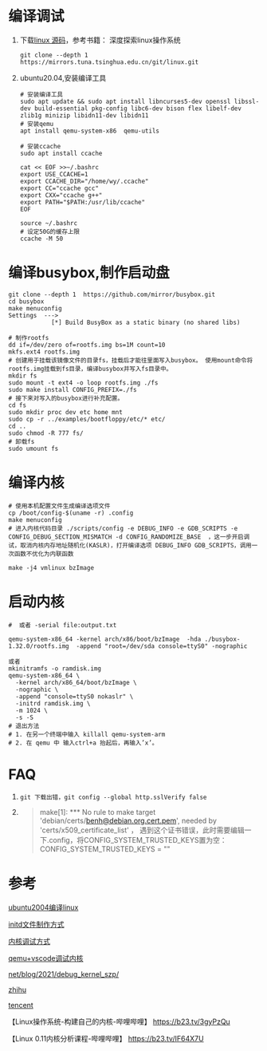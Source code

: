 # 编译调试

1. 下载[linux 源码](https://mirrors.tuna.tsinghua.edu.cn/help/linux.git/)，参考书籍： 深度探索linux操作系统

   ```shell
   git clone --depth 1 https://mirrors.tuna.tsinghua.edu.cn/git/linux.git
   ```
2. ubuntu20.04,安装编译工具

   ```shell
   # 安装编译工具
   sudo apt update && sudo apt install libncurses5-dev openssl libssl-dev build-essential pkg-config libc6-dev bison flex libelf-dev zlib1g minizip libidn11-dev libidn11
   # 安装qemu
   apt install qemu-system-x86  qemu-utils

   # 安装ccache
   sudo apt install ccache

   cat << EOF >>~/.bashrc
   export USE_CCACHE=1 
   export CCACHE_DIR="/home/wy/.ccache" 
   export CC="ccache gcc"  
   export CXX="ccache g++"  
   export PATH="$PATH:/usr/lib/ccache"
   EOF 

   source ~/.bashrc
   # 设定50G的缓存上限
   ccache -M 50
   ```

# 编译busybox,制作启动盘

```shell
git clone --depth 1  https://github.com/mirror/busybox.git 
cd busybox
make menuconfig
Settings  --->
            [*] Build BusyBox as a static binary (no shared libs) 

# 制作rootfs
dd if=/dev/zero of=rootfs.img bs=1M count=10
mkfs.ext4 rootfs.img
# 创建用于挂载该镜像文件的目录fs，挂载后才能往里面写入busybox。 使用mount命令将rootfs.img挂载到fs目录，编译busybox并写入fs目录中。
mkdir fs
sudo mount -t ext4 -o loop rootfs.img ./fs
sudo make install CONFIG_PREFIX=./fs
# 接下来对写入的busybox进行补充配置。
cd fs 
sudo mkdir proc dev etc home mnt
sudo cp -r ../examples/bootfloppy/etc/* etc/
cd ..
sudo chmod -R 777 fs/
# 卸载fs
sudo umount fs
```

# 编译内核

```shell
# 使用本机配置文件生成编译选项文件
cp /boot/config-$(uname -r) .config
make menuconfig
# 进入内核代码目录 ./scripts/config -e DEBUG_INFO -e GDB_SCRIPTS -e CONFIG_DEBUG_SECTION_MISMATCH -d CONFIG_RANDOMIZE_BASE  ，这一步开启调试，取消内核内存地址随机化(KASLR)，打开编译选项 DEBUG_INFO GDB_SCRIPTS，调用一次函数不优化为内联函数

make -j4 vmlinux bzImage
```

# 启动内核

```shell
#  或者 -serial file:output.txt

qemu-system-x86_64 -kernel arch/x86/boot/bzImage  -hda ./busybox-1.32.0/rootfs.img  -append "root=/dev/sda console=ttyS0" -nographic

或者
mkinitramfs -o ramdisk.img
qemu-system-x86_64 \
  -kernel arch/x86_64/boot/bzImage \
  -nographic \
  -append "console=ttyS0 nokaslr" \
  -initrd ramdisk.img \
  -m 1024 \
  -s -S
# 退出方法
# 1. 在另一个终端中输入 killall qemu-system-arm
# 2. 在 qemu 中 输入ctrl+a 抬起后，再输入’x’。
```

# FAQ

1. `git 下载出错，git config --global http.sslVerify false`
2. > make[1]: *** No rule to make target 'debian/certs/benh@debian.org.cert.pem', needed by 'certs/x509_certificate_list'  ， 遇到这个证书错误，此时需要编辑一下.config，将CONFIG_SYSTEM_TRUSTED_KEYS置为空：CONFIG_SYSTEM_TRUSTED_KEYS = ""
   >



# 参考

[ubuntu2004编译linux](https://blog.csdn.net/qq_39819990/article/details/106605430)

[initd文件制作方式](https://developer.aliyun.com/article/47872)

[内核调试方式](https://www.zhihu.com/question/35565790)

[qemu+vscode调试内核](https://howardlau.me/programming/debugging-linux-kernel-with-vscode-qemu.html)

[net/blog/2021/debug_kernel_szp/](http://kerneltravel.net/blog/2021/debug_kernel_szp/)

[zhihu](https://zhuanlan.zhihu.com/p/412604505)

[tencent](https://cloud.tencent.com/developer/column/3087)

【Linux操作系统-构建自己的内核-哔哩哔哩】 https://b23.tv/3gyPzQu

【Linux 0.11内核分析课程-哔哩哔哩】 https://b23.tv/IF64X7U
